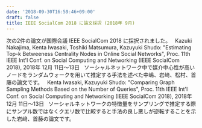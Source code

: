 ```yaml
---
date: '2018-09-30T16:59:46+09:00'
draft: false
title: IEEE SocialCom 2018 に論文採択 (2018年 9月)
---
```


次の2件の論文が国際会議 IEEE SocialCom 2018 に採択されました。   Kazuki Nakajima, Kenta Iwasaki, Toshiki Matsumura, Kazuyuki Shudo: "Estimating Top-k Betweeness Centrality Nodes in Online Social Networks", Proc. 11th IEEE Int'l Conf. on Social Computing and Networking (IEEE SocialCom 2018), 2018年 12月 11日〜13日   ソーシャルネットワーク中で媒介中心性が高いノードをランダムウォークを用いて推定する手法を述べた中嶋、岩﨑、松村、首藤の論文です。   Kenta Iwasaki, Kazuyuki Shudo: "Comparing Graph Sampling Methods Based on the Number of Queries", Proc. 11th IEEE Int'l Conf. on Social Computing and Networking (IEEE SocialCom 2018), 2018年 12月 11日〜13日   ソーシャルネットワークの特徴量をサンプリングで推定する際にサンプル数ではなくクエリ数で比較すると手法の良し悪しが逆転することを示した岩﨑、首藤の論文です。